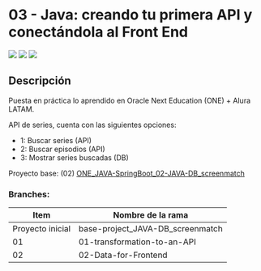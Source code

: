 # 03 - Java: creando tu primera API y conectándola al Front End

<p>
    <img src="https://img.shields.io/badge/STATUS-INICIANDO-green">
    <img src="https://img.shields.io/badge/SPRING BOOT-3.3.0-green">
    <img src="https://img.shields.io/badge/DATABASE-POSTGRES-blue">
</p>

## Descripción

Puesta en práctica lo aprendido en Oracle Next Education (ONE) + Alura LATAM.

API de series, cuenta con las siguientes opciones:

- 1: Buscar series (API)
- 2: Buscar episodios (API)
- 3: Mostrar series buscadas (DB)

Proyecto base: (02) [ONE_JAVA-SpringBoot_02-JAVA-DB_screenmatch](https://github.com/JosePater/ONE_JAVA-SpringBoot_02-JAVA-DB_screenmatch/tree/03-mapping-relationship)

### Branches:

| Item             | Nombre de la rama                |
|------------------|----------------------------------|
| Proyecto inicial | base-project_JAVA-DB_screenmatch |
| 01               | 01-transformation-to-an-API      |
| 02               | 02-Data-for-Frontend             |
